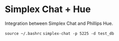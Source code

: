 # Simplex Chat + Hue

Integration between Simplex Chat and Phillips Hue.



`source ~/.bashrc`
`simplex-chat -p 5225 -d test_db`
